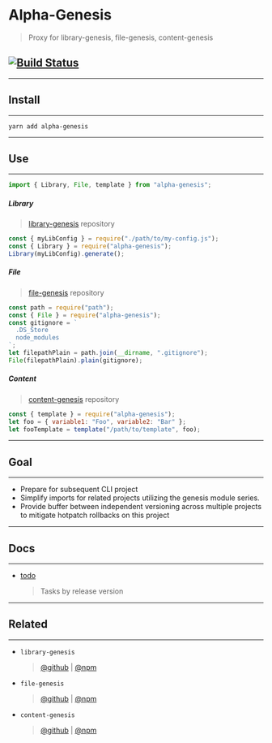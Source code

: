 # Alpha-Genesis

> Proxy for library-genesis, file-genesis, content-genesis

## [![Build Status](https://travis-ci.org/servexyz/alpha-genesis.svg?branch=master)](https://travis-ci.org/servexyz/alpha-genesis)

---

## Install

---

```
yarn add alpha-genesis
```

---

## Use

---

```js
import { Library, File, template } from "alpha-genesis";
```

##### Library

> [library-genesis](https://github.com/servexyz/library-genesis) repository

```js
const { myLibConfig } = require("./path/to/my-config.js");
const { Library } = require("alpha-genesis");
Library(myLibConfig).generate();
```

##### File

> [file-genesis](https://github.com/servexyz/file-genesis) repository

```js
const path = require("path");
const { File } = require("alpha-genesis");
const gitignore = `
  .DS_Store
  node_modules
`;
let filepathPlain = path.join(__dirname, ".gitignore");
File(filepathPlain).plain(gitignore);
```

##### Content

> [content-genesis](https://github.com/servexyz/content-genesis) repository

```js
const { template } = require("alpha-genesis");
let foo = { variable1: "Foo", variable2: "Bar" };
let fooTemplate = template("/path/to/template", foo);
```

---

## Goal

---

* Prepare for subsequent CLI project
* Simplify imports for related projects utilizing the genesis module series.
* Provide buffer between independent versioning across multiple projects to mitigate hotpatch rollbacks on this project

---

## Docs

---

* [todo](./docs/todo.md)
  > Tasks by release version

---

## Related

---

* `library-genesis`

  > [@github](https://github.com/servexyz/library-genesis) | [@npm](https://www.npmjs.com/package/library-genesis)

- `file-genesis`

  > [@github](https://github.com/servexyz/file-genesis) | [@npm](https://www.npmjs.com/package/file-genesis)

- `content-genesis`

  > [@github](https://github.com/servexyz/content-genesis) | [@npm](https://www.npmjs.com/package/content-genesis)
